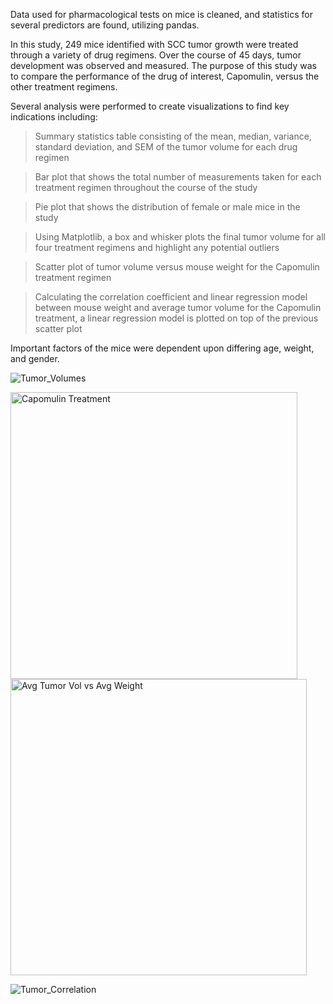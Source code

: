 Data used for pharmacological tests on mice is cleaned, and statistics for several predictors are found, utilizing pandas.

In this study, 249 mice identified with SCC tumor growth were treated through a variety of drug regimens. Over the course of 45 days, tumor development was observed
and measured. The purpose of this study was to compare the performance of the drug of interest, Capomulin, versus the other treatment regimens.

Several analysis were performed to create visualizations to find key indications including:
> Summary statistics table consisting of the mean, median, variance, standard deviation, and SEM of the tumor volume for each drug regimen

> Bar plot that shows the total number of measurements taken for each treatment regimen throughout the course of the study

> Pie plot that shows the distribution of female or male mice in the study

> Using Matplotlib, a box and whisker plots the final tumor volume for all four treatment regimens and highlight any potential outliers

> Scatter plot of tumor volume versus mouse weight for the Capomulin treatment regimen

> Calculating the correlation coefficient and linear regression model between mouse weight and average tumor volume for the Capomulin treatment, a linear regression model is plotted on top of the previous scatter plot

Important factors of the mice were dependent upon differing age, weight, and gender.




![Tumor_Volumes](https://user-images.githubusercontent.com/80362935/138531573-1d23a45e-0b4b-4187-96c7-0e34a1367025.png)

<img width="459" alt="Capomulin Treatment" src="https://user-images.githubusercontent.com/80362935/138972173-3265ea64-0eb0-4d22-98c6-26641069e2fc.png">

<img width="474" alt="Avg Tumor Vol vs Avg Weight" src="https://user-images.githubusercontent.com/80362935/138972195-088f713e-06a1-43e9-91a1-ad5b7ebde998.png">

![Tumor_Correlation](https://user-images.githubusercontent.com/80362935/138531578-d8ea9c91-62b3-4d16-b3b4-523b246c9cd3.png)
